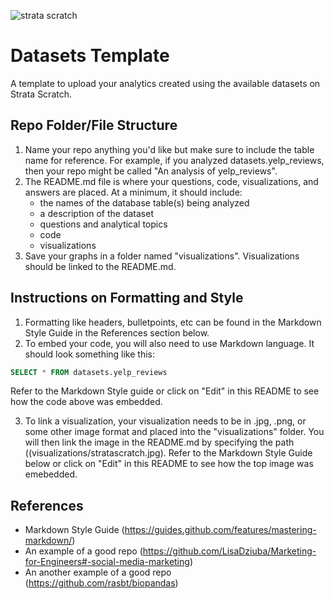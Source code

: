 ![strata scratch](visualizations/stratascratch.jpg) 
# Datasets Template
A template to upload your analytics created using the available datasets on Strata Scratch.

## Repo Folder/File Structure
1. Name your repo anything you'd like but make sure to include the table name for reference. For example, if you analyzed datasets.yelp_reviews, then your repo might be called "An analysis of yelp_reviews".
2. The README.md file is where your questions, code, visualizations, and answers are placed. At a minimum, it should include:
    * the names of the database table(s) being analyzed
    * a description of the dataset
    * questions and analytical topics
    * code
    * visualizations
3. Save your graphs in a folder named "visualizations". Visualizations should be linked to the README.md.

## Instructions on Formatting and Style
1. Formatting like headers, bulletpoints, etc can be found in the Markdown Style Guide in the References section below.
2. To embed your code, you will also need to use Markdown language. It should look something like this:
```sql
SELECT * FROM datasets.yelp_reviews
```
Refer to the Markdown Style guide or click on "Edit" in this README to see how the code above was embedded.

3. To link a visualization, your visualization needs to be in .jpg, .png, or some other image format and placed into the "visualizations" folder. You will then link the image in the README.md by specifying the path ((visualizations/stratascratch.jpg). Refer to the Markdown Style Guide below or click on "Edit" in this README to see how the top image was emebedded.
  
## References
- Markdown Style Guide (https://guides.github.com/features/mastering-markdown/)
- An example of a good repo (https://github.com/LisaDziuba/Marketing-for-Engineers#-social-media-marketing)
- An another example of a good repo (https://github.com/rasbt/biopandas)
